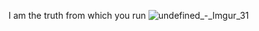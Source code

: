 I am the truth from which you run
![undefined_-_Imgur_31](https://github.com/user-attachments/assets/ab8991dd-ca26-4008-b83d-1eecd292512f)
